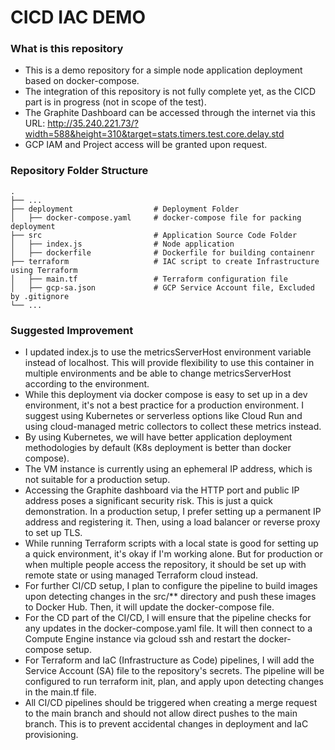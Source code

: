 CICD IAC DEMO
============================
### What is this repository
- This is a demo repository for a simple node application deployment based on docker-compose.
- The integration of this repository is not fully complete yet, as the CICD part is in progress (not in scope of the test).
- The Graphite Dashboard can be accessed through the internet via this URL: http://35.240.221.73/?width=588&height=310&target=stats.timers.test.core.delay.std
- GCP IAM and Project access will be granted upon request.

### Repository Folder Structure
    .
    ├── ...
    ├── deployment              	# Deployment Folder
    │   ├── docker-compose.yaml 	# docker-compose file for packing deployment
    ├── src                     	# Application Source Code Folder
    │   ├── index.js            	# Node application
    │   ├── dockerfile              # Dockerfile for building containenr
    ├── terraform               	# IAC script to create Infrastructure using Terraform
    │   ├── main.tf             	# Terraform configuration file
    │   ├── gcp-sa.json         	# GCP Service Account file, Excluded by .gitignore
    └── ...

### Suggested Improvement
- I updated index.js to use the metricsServerHost environment variable instead of localhost. This will provide flexibility to use this container in multiple environments and be able to change metricsServerHost according to the environment.
- While this deployment via docker compose is easy to set up in a dev environment, it's not a best practice for a production environment. I suggest using Kubernetes or serverless options like Cloud Run and using cloud-managed metric collectors to collect these metrics instead.
- By using Kubernetes, we will have better application deployment methodologies by default (K8s deployment is better than docker compose).
- The VM instance is currently using an ephemeral IP address, which is not suitable for a production setup.
- Accessing the Graphite dashboard via the HTTP port and public IP address poses a significant security risk. This is just a quick demonstration. In a production setup, I prefer setting up a permanent IP address and registering it. Then, using a load balancer or reverse proxy to set up TLS.
- While running Terraform scripts with a local state is good for setting up a quick environment, it's okay if I'm working alone. But for production or when multiple people access the repository, it should be set up with remote state or using managed Terraform cloud instead.
- For further CI/CD setup, I plan to configure the pipeline to build images upon detecting changes in the src/** directory and push these images to Docker Hub. Then, it will update the docker-compose file.
- For the CD part of the CI/CD, I will ensure that the pipeline checks for any updates in the docker-compose.yaml file. It will then connect to a Compute Engine instance via gcloud ssh and restart the docker-compose setup.
- For Terraform and IaC (Infrastructure as Code) pipelines, I will add the Service Account (SA) file to the repository's secrets. The pipeline will be configured to run terraform init, plan, and apply upon detecting changes in the main.tf file.
- All CI/CD pipelines should be triggered when creating a merge request to the main branch and should not allow direct pushes to the main branch. This is to prevent accidental changes in deployment and IaC provisioning.
